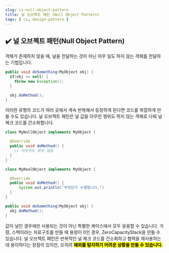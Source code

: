 ```yaml
---
slug: cs-null-object-pattern
title: 널 오브젝트 패턴 (Null Object Pattern)
tags: [ cs, design-pattern ]
---
```


## ✔️ 널 오브젝트 패턴(Null Object Pattern)
객체가 존재하지 않을 때, 널을 전달하는 것이 아닌 아무 일도 하지 않는 객체를 전달하는 기법입니다.

```java
public void doSomething(MyObject obj) {
  if(obj == null) {
    throw new Exception();
  }

  obj.doMethod();
}
```
이러한 유형의 코드가 여러 곳에서 계속 반복해서 등장하게 된다면 코드를 복잡하게 만들 수도 있습니다. 널 오브젝트 패턴은 널 값을 아무런 행위도 하지 않는 객체로 다뤄 널 체크 코드를 간소화합니다.

```java
class MyNullObject implements MyObject {

  @Override
  public void doMethod() {
    // 아무것도 하지 않음
  }
}

class MyRealObject implements MyObject {

  @Override
  public void doMethod() {
      System.out.println("무엇인가 수행합니다.")
  }
}

public void doSomething(MyObject obj) {
  obj.doMethod();
}
```

값이 널인 경우에만 사용되는 것이 아닌 특별한 케이스에서 모두 응용할 수 있습니다. 가령, 스택이라는 자료구조를 만들 때 용량이 0인 경우, ZeroCapacityStack을 만들 수 있습니다. 널 오브젝트 패턴은 반복적인 널 체크 코드를 간소화하고 협력을 재사용하는데 용이하다는 장점이 있지만, 오히려 <mark>**예외를 탐지하기 어려운 상황을 만들 수 있습니다.**</mark>